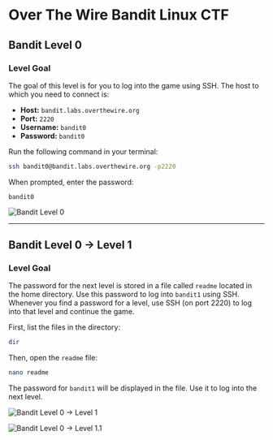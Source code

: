 # Over The Wire Bandit Linux CTF

## Bandit Level 0

### Level Goal

The goal of this level is for you to log into the game using SSH. The host to which you need to connect is:

- **Host:** `bandit.labs.overthewire.org`
- **Port:** `2220`
- **Username:** `bandit0`
- **Password:** `bandit0`

Run the following command in your terminal:

```sh
ssh bandit0@bandit.labs.overthewire.org -p2220
```

When prompted, enter the password:

```
bandit0
```

![Bandit Level 0](https://i.imgur.com/3aD4L3S.png)

---

## Bandit Level 0 → Level 1

### Level Goal

The password for the next level is stored in a file called `readme` located in the home directory. Use this password to log into `bandit1` using SSH. Whenever you find a password for a level, use SSH (on port 2220) to log into that level and continue the game.

First, list the files in the directory:

```sh
dir
```

Then, open the `readme` file:

```sh
nano readme
```

The password for `bandit1` will be displayed in the file. Use it to log into the next level.

![Bandit Level 0 → Level 1](https://i.imgur.com/07D7uQ2.png)

![Bandit Level 0 → Level 1.1](https://i.imgur.com/SzZrIYG.png)

